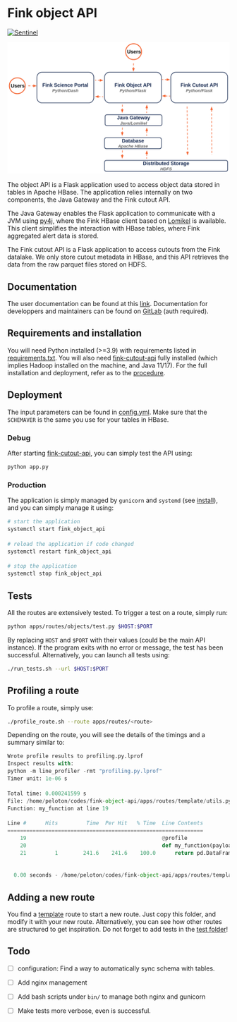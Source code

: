 # Fink object API

[![Sentinel](https://github.com/astrolabsoftware/fink-object-api/workflows/Sentinel/badge.svg)](https://github.com/astrolabsoftware/fink-object-api/actions?query=workflow%3ASentinel)

![structure](.github/API_fink.png)

The object API is a Flask application used to access object data stored in tables in Apache HBase. The application relies internally on two components, the Java Gateway and the Fink cutout API. 

The Java Gateway enables the Flask application to communicate with a JVM using [py4j](https://www.py4j.org/), where the Fink HBase client based on [Lomikel](https://github.com/hrivnac/Lomikel) is available. This client simplifies the interaction with HBase tables, where Fink aggregated alert data is stored.

The Fink cutout API is a Flask application to access cutouts from the Fink datalake. We only store cutout metadata in HBase, and this API retrieves the data from the raw parquet files stored on HDFS.

## Documentation

The user documentation can be found at this [link](https://fink-broker.readthedocs.io/en/latest/services/search/getting_started/#quick-start-api). Documentation for developpers and maintainers can be found on [GitLab](https://gitlab.in2p3.fr/fink/rubin-performance-check/-/blob/main/portal/README.md?ref_type=heads) (auth required).

## Requirements and installation

You will need Python installed (>=3.9) with requirements listed in [requirements.txt](requirements.txt). You will also need [fink-cutout-api](https://github.com/astrolabsoftware/fink-cutout-api) fully installed (which implies Hadoop installed on the machine, and Java 11/17). For the full installation and deployment, refer as to the [procedure](install/README.md).

## Deployment

The input parameters can be found in [config.yml](config.yml). Make sure that the `SCHEMAVER` is the same you use for your tables in HBase.

### Debug

After starting [fink-cutout-api](https://github.com/astrolabsoftware/fink-cutout-api), you can simply test the API using:

```bash
python app.py
```

### Production

The application is simply managed by `gunicorn` and `systemd` (see [install](install/README.md)), and you can simply manage it using:

```bash
# start the application
systemctl start fink_object_api

# reload the application if code changed
systemctl restart fink_object_api

# stop the application
systemctl stop fink_object_api
```

## Tests

All the routes are extensively tested. To trigger a test on a route, simply run:

```bash
python apps/routes/objects/test.py $HOST:$PORT
```

By replacing `HOST` and `$PORT` with their values (could be the main API instance). If the program exits with no error or message, the test has been successful. Alternatively, you can launch all tests using:


```bash
./run_tests.sh --url $HOST:$PORT
```

## Profiling a route

To profile a route, simply use:

```bash
./profile_route.sh --route apps/routes/<route>
```

Depending on the route, you will see the details of the timings and a summary similar to:

```python
Wrote profile results to profiling.py.lprof
Inspect results with:
python -m line_profiler -rmt "profiling.py.lprof"
Timer unit: 1e-06 s

Total time: 0.000241599 s
File: /home/peloton/codes/fink-object-api/apps/routes/template/utils.py
Function: my_function at line 19

Line #      Hits         Time  Per Hit   % Time  Line Contents
==============================================================
    19                                           @profile                                             
    20                                           def my_function(payload):                            
    21         1        241.6    241.6    100.0      return pd.DataFrame({payload["arg1"]: [1, 2, 3]})


  0.00 seconds - /home/peloton/codes/fink-object-api/apps/routes/template/utils.py:19 - my_function
```

## Adding a new route

You find a [template](apps/routes/template) route to start a new route. Just copy this folder, and modify it with your new route. Alternatively, you can see how other routes are structured to get inspiration. Do not forget to add tests in the [test folder](tests/)!

## Todo

- [ ] configuration: Find a way to automatically sync schema with tables.
- [ ] Add nginx management
- [ ] Add bash scripts under `bin/` to manage both nginx and gunicorn
- [ ] Make tests more verbose, even is successful.

